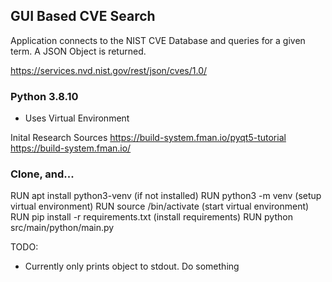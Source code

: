 ## GUI Based CVE Search 

Application connects to the NIST CVE Database and queries for a given term. A JSON Object is returned.

https://services.nvd.nist.gov/rest/json/cves/1.0/

### Python 3.8.10
 - Uses Virtual Environment

Inital Research Sources
https://build-system.fman.io/pyqt5-tutorial
https://build-system.fman.io/

### Clone, and...
RUN apt install python3-venv (if not installed)
RUN python3 -m venv <environment name> (setup virtual environment)
RUN source <environment name>/bin/activate (start virtual environment)
RUN pip install -r requirements.txt (install requirements)
RUN python src/main/python/main.py

TODO:
 - Currently only prints object to stdout. Do something 
